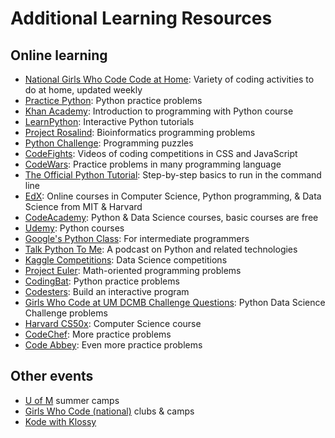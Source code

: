 # Additional Learning Resources

## Online learning

- [National Girls Who Code Code at Home](https://girlswhocode.com/programs/code-at-home): Variety of coding activities to do at home, updated weekly
- [Practice Python](https://www.practicepython.org/): Python practice problems
- [Khan Academy](https://alison.com/course/introduction-to-programming-with-python): Introduction to programming with Python course
- [LearnPython](https://www.learnpython.org/): Interactive Python tutorials
- [Project Rosalind](http://rosalind.info/problems/list-view/): Bioinformatics programming problems
- [Python Challenge](http://www.pythonchallenge.com/): Programming puzzles
- [CodeFights](https://www.youtube.com/c/CodeFightsChannel): Videos of coding competitions in CSS and JavaScript
- [CodeWars](https://www.codewars.com): Practice problems in many programming language
- [The Official Python Tutorial](https://docs.python.org/3/tutorial/index.html): Step-by-step basics to run in the command line
- [EdX](https://www.edx.org/learn/python): Online courses in Computer Science, Python programming, & Data Science from MIT & Harvard
- [CodeAcademy](https://www.codecademy.com/): Python & Data Science courses, basic courses are free
- [Udemy](https://www.udemy.com/courses/search/?q=python%20programming&src=sac&kw=python&price=price-free&p=1): Python courses
- [Google's Python Class](https://developers.google.com/edu/python/): For intermediate programmers
- [Talk Python To Me](https://talkpython.fm/): A podcast on Python and related technologies
- [Kaggle Competitions](https://www.kaggle.com/competitions): Data Science competitions
- [Project Euler](https://projecteuler.net): Math-oriented programming problems
- [CodingBat](http://codingbat.com/python): Python practice problems
- [Codesters](https://www.codesters.com/curriculum/intro-to-codesters-2018/Building+your+First+Program/1/): Build an interactive program
- [Girls Who Code at UM DCMB Challenge Questions](https://github.com/GWC-DCMB/challengeQuestions): Python Data Science Challenge problems
- [Harvard CS50x](https://cs50.harvard.edu/x/2020/): Computer Science course
- [CodeChef](https://www.codechef.com/): More practice problems
- [Code Abbey](http://www.codeabbey.com/): Even more practice problems

## Other events

- [U of M](https://lsa.umich.edu/wise/k-12-students-families/summer-camps.html) summer camps
- [Girls Who Code (national)](https://girlswhocode.com/locations/) clubs & camps
- [Kode with Klossy](https://www.kodewithklossy.com)

